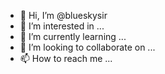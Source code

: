 - 👋 Hi, I’m @blueskysir
- 👀 I’m interested in ...
- 🌱 I’m currently learning ...
- 💞️ I’m looking to collaborate on ...
- 📫 How to reach me ...

<!---
blueskysir/blueskysir is a ✨ special ✨ repository because its `README.md` (this file) appears on your GitHub profile.
You can click the Preview link to take a look at your changes.
--->
